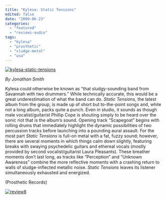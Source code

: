 ```yaml
---
title: "Kylesa: Static Tensions"
edited: false
date: "2009-06-23"
categories:
  - "featured"
  - "reviews-audio"
tags:
  - "kylesa"
  - "prosthetic"
  - "sludge-metal"
  - "usa"
---
```


[![kylesa-static-tensions](http://www.hellbound.ca/wp-content/uploads/2009/06/kylesa-static-tensions-300x300.jpg "kylesa-static-tensions")](http://www.hellbound.ca/wp-content/uploads/2009/06/kylesa-static-tensions.jpg)

_By Jonathan Smith_

Kylesa could otherwise be known as “that sludgy-sounding band from Savannah with two drummers.” While technically accurate, this would be a great underestimation of what the band can do. _Static Tensions_, the latest album from the group, is made up of short but to-the-point songs and, while not a long album, packs quite a punch. Even in studio, it sounds as though male vocalist/guitarist Phillip Cope is shouting simply to be heard over the sonic riot that is the album’s sound. Opening track “Scapegoat” begins with rolling drums that immediately highlight the dynamic possibilities of two percussion tracks before launching into a pounding aural assault. For the most part _Static Tensions_ is full-on metal with a fat, fuzzy sound; however, there are several moments in which things calm down slightly, featuring breaks with swaying psychedelic guitars and ethereal vocals (mostly provided by second vocalist/guitarist Laura Pleasants). These breather moments don’t last long, as tracks like “Perception” and “Unknown Awareness” combine the more reflective moments with a crashing return to walls of sludge-inflected metallic noise. _Static Tensions_ leaves its listener simultaneously exhausted and energized.

(Prosthetic Records)

[![review8](http://www.hellbound.ca/wp-content/uploads/2009/06/review84.png "review8")](http://www.hellbound.ca/wp-content/uploads/2009/06/review84.png)
